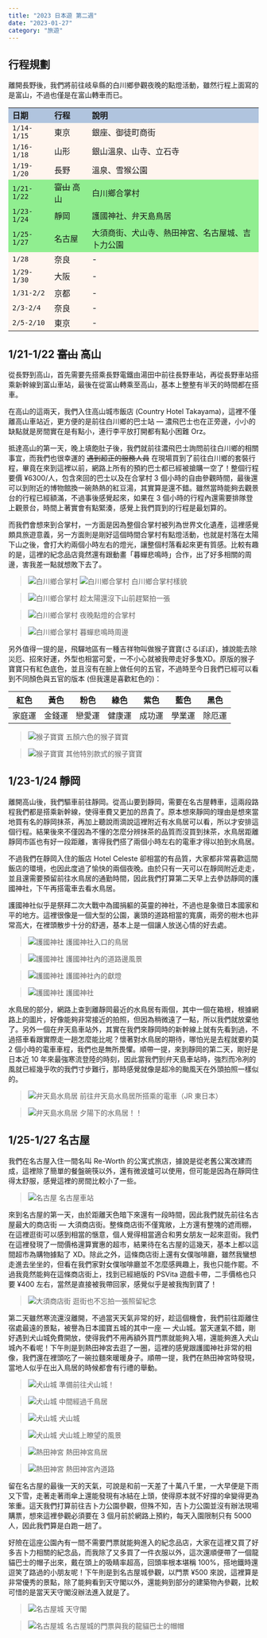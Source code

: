```yaml
---
title: "2023 日本遊 第二週"
date: "2023-01-27"
category: "旅遊"
---
```


## 行程規劃
離開長野後，我們將前往岐阜縣的白川鄉參觀夜晚的點燈活動，雖然行程上面寫的是富山，不過也僅是在富山轉車而已。

<table bgcolor="SeaShell">
  <tr bgcolor="LightSteelBlue">
    <td><strong>日期</strong></td>
    <td><strong>行程</strong></td>
    <td><strong>說明</strong></td>
  </tr>
  <tr>
    <td><code>1/14-1/15</code></td>
    <td>東京</td>
    <td>銀座、御徒町商街</td>
  </tr>
  <tr>
    <td><code>1/16-1/18</code></td>
    <td>山形</td>
    <td>銀山溫泉、山寺、立石寺</td>
  </tr>
  <tr>
    <td><code>1/19-1/20</code></td>
    <td>長野</td>
    <td>溫泉、雪猴公園</td>
  </tr>
  <tr bgcolor="LightGreen">
    <td><code>1/21-1/22</code></td>
    <td><s>富山</s> 高山</td>
    <td>白川鄉合掌村</td>
  </tr>
  <tr bgcolor="LightGreen">
    <td><code>1/23-1/24</code></td>
    <td>靜岡</td>
    <td>護國神社、弁天島鳥居</td>
  </tr>
  <tr bgcolor="LightGreen">
    <td><code>1/25-1/27</code></td>
    <td>名古屋</td>
    <td>大須商街、犬山寺、熱田神宮、名古屋城、吉卜力公園</td>
  </tr>
  <tr>
    <td><code>1/28</code></td>
    <td>奈良</td>
    <td>-</td>
  </tr>
  <tr>
    <td><code>1/29-1/30</code></td>
    <td>大阪</td>
    <td>-</td>
  </tr>
  <tr>
    <td><code>1/31-2/2</code></td>
    <td>京都</td>
    <td>-</td>
  </tr>
  <tr>
    <td><code>2/3-2/4</code></td>
    <td>奈良</td>
    <td>-</td>
  </tr>
  <tr>
    <td><code>2/5-2/10</code></td>
    <td>東京</td>
    <td>-</td>
  </tr>
</table>

## 1/21-1/22 ~~富山~~ 高山
從長野到高山，首先需要先搭乘長野電鐵由湯田中前往長野車站，再從長野車站搭乘新幹線到富山車站，最後在從富山轉乘至高山，基本上整整有半天的時間都在搭車。

在高山的這兩天，我們入住高山城市飯店 (Country Hotel Takayama)，這裡不僅離高山車站近，更方便的是前往白川鄉的巴士站 — 濃飛巴士也在正旁邊，小小的缺點就是房間實在是有點小，連行李平放打開都有點小困難 Orz。

抵達高山的第一天，晚上填飽肚子後，我們就前往濃飛巴士詢問前往白川鄉的相關事宜，而我們也很幸運的 ~~遇到超正的服務人員~~ 在現場買到了前往白川鄉的套裝行程，畢竟在來到這裡以前，網路上所有的預約巴士都已經被搶購一空了！整個行程要價 ¥6300/人，包含來回的巴士以及在合掌村 3 個小時的自由參觀時間，最後還可以到附近的博物館換一碗熱熱的紅豆湯，其實算是還不錯。雖然當時能夠去觀景台的行程已經額滿，不過事後感覺起來，如果在 3 個小時的行程內還需要排隊登上觀景台，時間上著實會有點緊湊，感覺上我們買到的行程是最划算的。

而我們會想來到合掌村，一方面是因為整個合掌村被列為世界文化遺產，這裡感覺頗具旅遊意義，另一方面則是剛好這個時間合掌村有點燈活動，也就是村落在太陽下山之後，會打大約兩個小時左右的燈光，讓整個村落看起來更有質感。比較有趣的是，這裡的紀念品店竟然還有跟動畫「暮蟬悲鳴時」合作，出了好多相關的周邊，害我差一點就想敗下去了。

> ![白川鄉合掌村](https://i.imgur.com/cno0xvi.jpg)
> ![白川鄉合掌村](https://i.imgur.com/p67BSjU.jpg)
> 白川鄉合掌村樣貌

> ![白川鄉合掌村](https://i.imgur.com/ls0ZOfW.jpg)
> 趁太陽還沒下山前趕緊拍一張

> ![白川鄉合掌村](https://i.imgur.com/BuJbAGM.jpg)
> 夜晚點燈的合掌村

> ![白川鄉合掌村](https://i.imgur.com/p3k4tsC.jpg)
> 暮蟬悲鳴時周邊

另外值得一提的是，飛驒地區有一種吉祥物叫做猴子寶寶(さるぼぼ)，據說能去除災厄、招來好運，外型也相當可愛，一不小心就被我帶走好多隻XD。原版的猴子寶寶只有紅色底色，並且沒有在臉上做任何的五官，不過時至今日我們已經可以看到不同顏色與五官的版本 (但我還是喜歡紅色的)：

|  紅色 |  黃色  |  粉色 |  綠色   | 紫色 |  藍色 | 黑色 |
|-------|------|-------|--------|------|------|------|
| 家庭運 | 金錢運 | 戀愛運 | 健康運 | 成功運| 學業運| 除厄運 | 

> ![猴子寶寶](https://i.imgur.com/wqSGLyK.jpg)
> 五顏六色的猴子寶寶

> ![猴子寶寶](https://i.imgur.com/cVnEeSB.jpg)
> 其他特別款式的猴子寶寶

## 1/23-1/24 靜岡
離開高山後，我們驅車前往靜岡。從高山要到靜岡，需要在名古屋轉車，這兩段路程我們都是搭乘新幹線，使得車費又更加的昂貴了。原本想來靜岡的理由是想來當地買有名的靜岡抹茶，再加上聽說雨滴說這裡附近有水鳥居可以看，所以才安排這個行程。結果後來不僅因為不懂的怎麼分辨抹茶的品質而沒買到抹茶，水鳥居距離靜岡市區也有好一段距離，害得我們搭了兩個小時左右的電車才得以拍到水鳥居。

不過我們在靜岡入住的飯店 Hotel Celeste 卻相當的有品質，大家都非常喜歡這間飯店的環境，也因此度過了愉快的兩個夜晚。由於只有一天可以在靜岡附近走走，並且還需要預留前往水鳥居的通勤時間，因此我們打算第二天早上去參訪靜岡的護國神社，下午再搭電車去看水鳥居。

護國神社似乎是祭拜二次大戰中為國捐軀的英靈的神社，不過也是象徵日本國家和平的地方。這裡很像是一個大型的公園，裏頭的道路相當的寬廣，兩旁的樹木也非常高大，在裡頭散步十分的舒適，基本上是一個讓人放送心情的好去處。

> ![護國神社](https://i.imgur.com/rW9blGU.jpg)
> 護國神社入口的鳥居

> ![護國神社](https://i.imgur.com/hJF27AJ.jpg)
> 護國神社內的道路邊風景

> ![護國神社](https://i.imgur.com/lsHd1iM.jpg)
> 護國神社內的獻燈

> ![護國神社](https://i.imgur.com/RcVdodr.jpg)
> 護國神社

水鳥居的部分，網路上查到離靜岡最近的水鳥居有兩個，其中一個在箱根，根據網路上的圖片，好像能夠非常接近的拍照，但因為稍微遠了一點，所以我們就放棄他了。另外一個在弁天島車站外，其實在我們來靜岡時的新幹線上就有先看到過，不過搭車看跟實際走一趟怎麼能比呢？懷著對水鳥居的期待，哪怕光是去程就要約莫 2 個小時的電車車程，我們也是無所畏懼。順帶一提，來到靜岡的第二天，剛好是日本近 10 年來最強寒流登陸的時刻，因此當我們到弁天島車站時，強烈而冷冽的風就已經幾乎吹的我們寸步難行，那時感覺就像是超冷的颱風天在外頭拍照一樣似的。

> ![弁天島水鳥居](https://i.imgur.com/4EAZyoH.jpg)
> 前往弁天島水鳥居所搭乘的電車（JR 東日本）

> ![弁天島水鳥居](https://i.imgur.com/LcWpmWr.jpg)
> 夕陽下的水鳥居！！

## 1/25-1/27 名古屋
我們在名古屋入住一間名叫 Re-Worth 的公寓式旅店，據說是從老舊公寓改建而成，這裡除了簡單的餐盤碗筷以外，還有微波爐可以使用，但可能是因為在靜岡住得太舒服，感覺這裡的房間比較小了一些。

> ![名古屋](https://i.imgur.com/8nx3nuS.jpg)
> 名古屋車站

來到名古屋的第一天，由於距離天色暗下來還有一段時間，因此我們就先前往名古屋最大的商店街 — 大須商店街。整條商店街不僅寬敞，上方還有整塊的遮雨棚，在這裡逛街可以感到相當的愜意，個人覺得相當適合和男女朋友一起來逛街。我們在這裡發現了一間價格還算實惠的超市，結果待在名古屋的這幾天，基本上都以這間超市為購物據點了 XD。除此之外，這條商店街上還有女僕咖啡廳，雖然我蠻想走進去坐坐的，但看在我們家對女僕咖啡廳並不怎麼感興趣上，我也只能作罷。不過我竟然能夠在這條商店街上，找到已經絕版的 PSVita 遊戲卡帶，二手價格也只要 ¥400 左右，當然是直接被我帶回家，感覺似乎是被我掏到寶了！

> ![大須商店街](https://i.imgur.com/Sl5BbRU.jpg)
> 逛街也不忘拍一張照留紀念

第二天雖然寒流還沒離開，不過當天天氣非常的好，趁這個機會，我們前往距離住宿處最遠的景點，被譽為日本國寶五城的其中一座 — 犬山城。當天運氣不錯，剛好遇到犬山城免費開放，使得我們不用再額外買門票就能夠入場，還能夠進入犬山城內不看呢！下午則是到熱田神宮去逛了一圈，這裡的感覺跟護國神社非常的相像，我們還在裡頭吃了一碗拉麵來暖暖身子。順帶一提，我們在熱田神宮時發現，當地人似乎在出入鳥居的時候都會有行禮的舉動。

> ![犬山城](https://i.imgur.com/OIQLAAq.jpg)
> 準備前往犬山城！

> ![犬山城](https://i.imgur.com/PRZx3qS.jpg)
> 中間經過千鳥居

> ![犬山城](https://i.imgur.com/XEO34fB.jpg)
> 犬山城

> ![犬山城](https://i.imgur.com/Qg873aw.jpg)
> 犬山城上瞭望的風景

> ![熱田神宮](https://i.imgur.com/gxtX56l.jpg)
> 熱田神宮鳥居

> ![熱田神宮](https://i.imgur.com/eQdPyDI.jpg)
> 熱田神宮內道路

留在名古屋的最後一天的天氣，可說是和前一天差了十萬八千里，一大早便是下雨又下雪，走著走著雨傘上還能發現有冰結在上頭，使得原本就不好撐的傘變得更為笨重。這天我們打算前往吉卜力公園參觀，但殊不知，吉卜力公園並沒有辦法現場購票，想來這裡參觀必須要在 3 個月前於網路上預約，每天入園限制只有 5000 人，因此我們算是白跑一趟了。

好險在這座公園內有一間不需要門票就能夠進入的紀念品店，大家在這裡又買了好多吉卜力相關的紀念品，而我除了又多買了一件衣服以外，這次還順便帶了一個龍貓巴士的帽子出來，戴在頭上的吸睛率超高，回頭率根本堪稱 100%，搭地鐵時還逗笑了路過的小朋友呢！下午則是到名古屋城參觀，以門票 ¥500 來說，這裡算是非常優秀的景點，除了能夠看到天守閣以外，還能夠到部分的建築物內參觀，比較可惜的是當天天守閣沒辦法進入就是了。

> ![名古屋城](https://i.imgur.com/d7oDBnP.jpg)
> 天守閣

> ![名古屋城](https://i.imgur.com/GOrWjH5.jpg)
> 名古屋城的門票與我的龍貓巴士的帽帽
